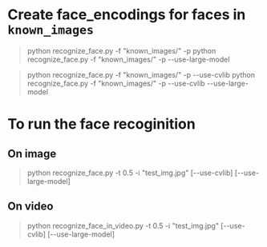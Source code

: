
# Create face_encodings for faces in `known_images`

> python recognize_face.py -f "known_images/" -p
> python recognize_face.py -f "known_images/" -p --use-large-model

> python recognize_face.py -f "known_images/" -p --use-cvlib
> python recognize_face.py -f "known_images/" -p --use-cvlib --use-large-model


# To run the face recoginition

## On image
> python recognize_face.py -t 0.5 -i "test_img.jpg" [--use-cvlib] [--use-large-model]

## On video
> python recognize_face_in_video.py -t 0.5 -i "test_img.jpg" [--use-cvlib] [--use-large-model]